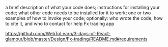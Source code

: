 a brief description of what your code does;
instructions for installing your code;
what other code needs to be installed for it to work;
one or two examples of how to invoke your code;
optionally: who wrote the code, how to cite it, and who to contact for help
Fx trading app

https://github.com/WebToLearn/3-days-of-React-glamour/blob/master/Design/Fx-trading/README.md#requirements
